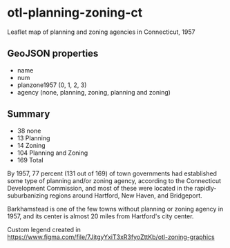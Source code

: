 # otl-planning-zoning-ct
Leaflet map of planning and zoning agencies in Connecticut, 1957

## GeoJSON properties
- name
- num
- planzone1957 (0, 1, 2, 3)
- agency (none, planning, zoning, planning and zoning)

## Summary
- 38 none
- 13 Planning
- 14 Zoning
- 104 Planning and Zoning
- 169 Total

By 1957, 77 percent (131 out of 169) of town governments had established some type of planning and/or zoning agency, according to the Connecticut Development Commission, and most of these were located in the rapidly-suburbanizing regions around Hartford, New Haven, and Bridgeport.

Barkhamstead is one of the few towns without planning or zoning agency in 1957, and its center is almost 20 miles from Hartford's city center.

Custom legend created in https://www.figma.com/file/7JitgyYxiT3xR3fyoZttKb/otl-zoning-graphics
